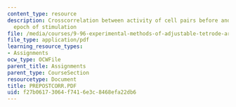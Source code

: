 ```yaml
---
content_type: resource
description: Crosscorrelation between activity of cell pairs before and after 20min
  epoch of stimulation
file: /media/courses/9-96-experimental-methods-of-adjustable-tetrode-array-neurophysiology-january-iap-2001/f27b06173064f7416e3c8468efa22db6_PREPOSTCORR.PDF
file_type: application/pdf
learning_resource_types:
- Assignments
ocw_type: OCWFile
parent_title: Assignments
parent_type: CourseSection
resourcetype: Document
title: PREPOSTCORR.PDF
uid: f27b0617-3064-f741-6e3c-8468efa22db6
---
```

